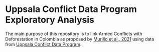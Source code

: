 # Uppsala Conflict Data Program Exploratory Analysis
The main purpose of this repository is to link Armed Conflicts with Deforestation in Colombia as proposed by [Murillo et al., 2021](https://www.sciencedirect.com/science/article/abs/pii/S0959378021000625) using data from [Uppsala Conflict Data Program](https://ucdp.uu.se/exploratory). 
